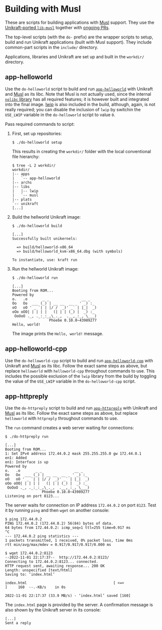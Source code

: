 # Building with Musl

These are scripts for building applications with [Musl](http://musl.libc.org/) support.
They use the [Unikraft-ported `lib-musl`](https://github.com/unikraft/lib-musl) together with [ongoing PRs](https://github.com/unikraft/lib-musl/pulls).

The top-level scripts (with the `do-` prefix) are the wrapper scripts to setup, build and run Unikraft applications (built with Musl support).
They include common-part scripts in the `include/` directory.

Applications, libraries and Unikraft are set up and built in the `workdir/` directory.

## app-helloworld

Use the `do-helloworld` script to build and run [`app-helloworld`](https://github.com/unikraft/app-helloworld) with Unikraft and [Musl](https://github.com/unikraft/lib-musl) as its libc.
Note that Musl is not actually used, since the internal [`nolibc` library](https://github.com/unikraft/unikraft/tree/staging/lib/nolibc) has all required features;
it is however built and integrated into the final image.
[lwip](https://github.com/unikraft/lib-lwip) is also included in the build, although, again, is not really required;
you can disable the inclusion of `lwip` by switchin the `USE_LWIP` variable in the `do-helloworld` script to value `0`.

Pass required commands to script:

1. First, set up repositories:

   ```
   $ ./do-helloworld setup
   ```

   This results in creating the `workdir/` folder with the local conventional file hierarchy:

   ```
   $ tree -L 2 workdir/
   workdir/
   |-- apps
   |   `-- app-helloworld
   |-- archs
   |-- libs
   |   |-- lwip
   |   `-- musl
   |-- plats
   `-- unikraft
   [...]
   ```

1. Build the hellworld Unikraft image:

   ```
   $ ./do-helloworld build

   [...]
   Successfully built unikernels:

     => build/helloworld-x86_64
     => build/helloworld_kvm-x86_64.dbg (with symbols)

   To instantiate, use: kraft run
   ```

1. Run the hellworld Unikraft image:

   ```
   $ ./do-helloworld run

   [...]
   Booting from ROM...
   Powered by
   o.   .o       _ _               __ _
   Oo   Oo  ___ (_) | __ __  __ _ ' _) :_
   oO   oO ' _ `| | |/ /  _)' _` | |_|  _)
   oOo oOO| | | | |   (| | | (_) |  _) :_
    OoOoO ._, ._:_:_,\_._,  .__,_:_, \___)
                    Phoebe 0.10.0~43989277
   Hello, world!
   ```

   The image prints the `Hello, world!` message.

## app-helloworld-cpp

Use the `do-helloworld-cpp` script to build and run [`app-helloworld-cpp`](https://github.com/unikraft/app-helloworld-cpp) with Unikraft and [Musl](https://github.com/unikraft/lib-musl) as its libc.
Follow the exact same steps as above, but replace `helloworld` with `helloworld-cpp` throughout commands to use.
This includes the possible exclusion of the `lwip` library from the build by toggling the value of the `USE_LWIP` variable in the `do-helloworld-cpp` script.

## app-httpreply

Use the `do-httpreply` script to build and run [`app-httpreply`](https://github.com/unikraft/app-httpreply) with Unikraft and [Musl](https://github.com/unikraft/lib-musl) as its libc.
Follow the exact same steps as above, but replace `helloworld` with `httpreply` throughout commands to use.

The `run` command creates a web server waiting for connections:

```
$ ./do-httpreply run

[...]
Booting from ROM...
1: Set IPv4 address 172.44.0.2 mask 255.255.255.0 gw 172.44.0.1
en1: Added
en1: Interface is up
Powered by
o.   .o       _ _               __ _
Oo   Oo  ___ (_) | __ __  __ _ ' _) :_
oO   oO ' _ `| | |/ /  _)' _` | |_|  _)
oOo oOO| | | | |   (| | | (_) |  _) :_
 OoOoO ._, ._:_:_,\_._,  .__,_:_, \___)
                 Phoebe 0.10.0~43989277
Listening on port 8123...
```

The server waits for connection on IP address `172.44.0.2` on port `8123`.
Test it by running `ping` and then `wget` on another console:

```
$ ping 172.44.0.2
PING 172.44.0.2 (172.44.0.2) 56(84) bytes of data.
64 bytes from 172.44.0.2: icmp_seq=1 ttl=255 time=0.917 ms
^C
--- 172.44.0.2 ping statistics ---
1 packets transmitted, 1 received, 0% packet loss, time 0ms
rtt min/avg/max/mdev = 0.917/0.917/0.917/0.000 ms

$ wget 172.44.0.2:8123
--2022-11-01 22:17:37--  http://172.44.0.2:8123/
Connecting to 172.44.0.2:8123... connected.
HTTP request sent, awaiting response... 200 OK
Length: unspecified [text/html]
Saving to: ‘index.html’

index.html                                        [ <=>                                                                                             ]     160  --.-KB/s    in 0s      

2022-11-01 22:17:37 (33.9 MB/s) - ‘index.html’ saved [160]
```

The `index.html` page is provided by the server.
A confirmation message is also shown by the Unikraft server in its console:

```
[...]
Sent a reply
```

